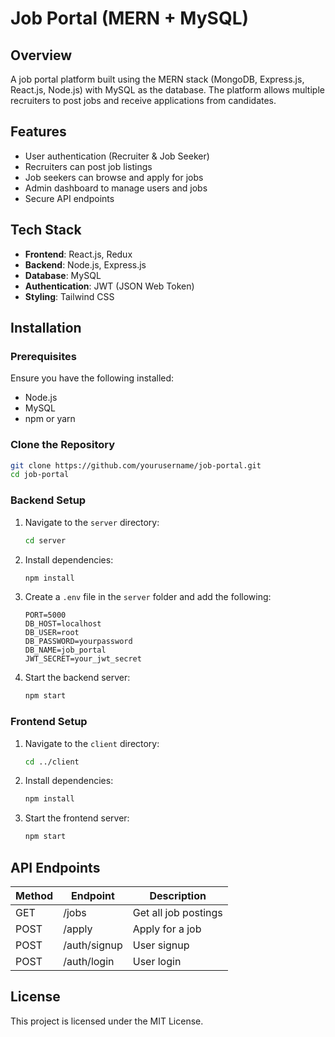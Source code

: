 # Job Portal (MERN + MySQL)

## Overview
A job portal platform built using the MERN stack (MongoDB, Express.js, React.js, Node.js) with MySQL as the database. The platform allows multiple recruiters to post jobs and receive applications from candidates.

## Features
- User authentication (Recruiter & Job Seeker)
- Recruiters can post job listings
- Job seekers can browse and apply for jobs
- Admin dashboard to manage users and jobs
- Secure API endpoints

## Tech Stack
- **Frontend**: React.js, Redux
- **Backend**: Node.js, Express.js
- **Database**: MySQL
- **Authentication**: JWT (JSON Web Token)
- **Styling**: Tailwind CSS

## Installation
### Prerequisites
Ensure you have the following installed:
- Node.js
- MySQL
- npm or yarn

### Clone the Repository
```sh
git clone https://github.com/yourusername/job-portal.git
cd job-portal
```

### Backend Setup
1. Navigate to the `server` directory:
   ```sh
   cd server
   ```
2. Install dependencies:
   ```sh
   npm install
   ```
3. Create a `.env` file in the `server` folder and add the following:
   ```env
   PORT=5000
   DB_HOST=localhost
   DB_USER=root
   DB_PASSWORD=yourpassword
   DB_NAME=job_portal
   JWT_SECRET=your_jwt_secret
   ```
4. Start the backend server:
   ```sh
   npm start
   ```

### Frontend Setup
1. Navigate to the `client` directory:
   ```sh
   cd ../client
   ```
2. Install dependencies:
   ```sh
   npm install
   ```
3. Start the frontend server:
   ```sh
   npm start
   ```

## API Endpoints
| Method | Endpoint       | Description |
|--------|---------------|-------------|
| GET    | /jobs         | Get all job postings |
| POST   | /apply        | Apply for a job |
| POST   | /auth/signup  | User signup |
| POST   | /auth/login   | User login |

## License
This project is licensed under the MIT License.

